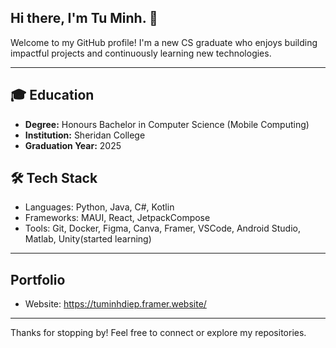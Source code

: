 

<!--
**dieptu/dieptu** is a ✨ _special_ ✨ repository because its `README.md` (this file) appears on your GitHub profile.

Here are some ideas to get you started:

- 🔭 I’m currently working on ...
- 🌱 I’m currently learning ...
- 👯 I’m looking to collaborate on ...
- 🤔 I’m looking for help with ...
- 💬 Ask me about ...
- 📫 How to reach me: ...
- 😄 Pronouns: ...
- ⚡ Fun fact: ...
-->

## Hi there, I'm Tu Minh. 👋

Welcome to my GitHub profile! I'm a new CS graduate who enjoys building impactful projects and continuously learning new technologies.

---

## 🎓 Education
- **Degree:** Honours Bachelor in Computer Science (Mobile Computing)  
- **Institution:** Sheridan College 
- **Graduation Year:** 2025  
<!--
---

## 📜 Certifications
- [Certification Name] — [Issuing Organization], [Year]
- [Certification Name] — [Issuing Organization], [Year]
- *(Add or remove as needed)*

---

## 💻 Projects
Here are a few of my notable projects:

### [Project Name]
**Description:** [Short description of what it does or solves]  
**Tech Stack:** [e.g., Python, React, Node.js]  
**GitHub:** [Link to repository or project page]

### [Project Name]
**Description:** [Another project summary]  
**Tech Stack:** [e.g., Django, PostgreSQL]  
**Live Demo:** [Link if available]

---
---->

## 🛠 Tech Stack
- Languages: Python, Java, C#, Kotlin
- Frameworks: MAUI, React, JetpackCompose
- Tools: Git, Docker, Figma, Canva, Framer, VSCode, Android Studio, Matlab, Unity(started learning)

---

## Portfolio
- Website: https://tuminhdiep.framer.website/

---

Thanks for stopping by! Feel free to connect or explore my repositories.
